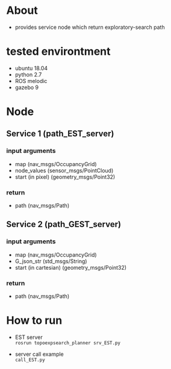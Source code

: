 
# About
- provides service node which return exploratory-search path 

# tested environtment
- ubuntu 18.04
- python 2.7
- ROS melodic
- gazebo 9

# Node
## Service 1 (path_EST_server)
### input arguments
- map (nav_msgs/OccupancyGrid)
- node_values (sensor_msgs/PointCloud)
- start (in pixel) (geometry_msgs/Point32)

### return
- path (nav_msgs/Path)

## Service 2 (path_GEST_server)
### input arguments
- map (nav_msgs/OccupancyGrid)
- G_json_str (std_msgs/String)
- start (in cartesian) (geometry_msgs/Point32)

### return
- path (nav_msgs/Path)

# How to run
- EST server \
``` rosrun topoexpsearch_planner srv_EST.py ```

- server call example \
``` call_EST.py ```
